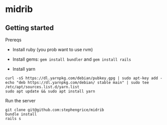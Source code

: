 # midrib

## Getting started

Prereqs

* Install ruby (you prob want to use rvm)

* Install gems: `gem install bundler` and `gem install rails`

* Install yarn

```
curl -sS https://dl.yarnpkg.com/debian/pubkey.gpg | sudo apt-key add -
echo "deb https://dl.yarnpkg.com/debian/ stable main" | sudo tee /etc/apt/sources.list.d/yarn.list
sudo apt update && sudo apt install yarn
```

Run the server

```
git clone git@github.com:stephengrice/midrib
bundle install
rails s
```
